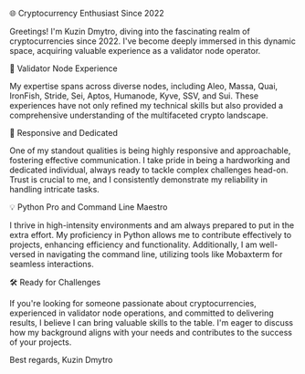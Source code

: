 🌐 Cryptocurrency Enthusiast Since 2022

Greetings! I'm Kuzin Dmytro, diving into the fascinating realm of cryptocurrencies since 2022. I've become deeply immersed in this dynamic space, acquiring valuable experience as a validator node operator.

💼 Validator Node Experience

My expertise spans across diverse nodes, including Aleo, Massa, Quai, IronFish, Stride, Sei, Aptos, Humanode, Kyve, SSV, and Sui. These experiences have not only refined my technical skills but also provided a comprehensive understanding of the multifaceted crypto landscape.

🚀 Responsive and Dedicated

One of my standout qualities is being highly responsive and approachable, fostering effective communication. I take pride in being a hardworking and dedicated individual, always ready to tackle complex challenges head-on. Trust is crucial to me, and I consistently demonstrate my reliability in handling intricate tasks.

💡 Python Pro and Command Line Maestro

I thrive in high-intensity environments and am always prepared to put in the extra effort. My proficiency in Python allows me to contribute effectively to projects, enhancing efficiency and functionality. Additionally, I am well-versed in navigating the command line, utilizing tools like Mobaxterm for seamless interactions.

🛠️ Ready for Challenges

If you're looking for someone passionate about cryptocurrencies, experienced in validator node operations, and committed to delivering results, I believe I can bring valuable skills to the table. I'm eager to discuss how my background aligns with your needs and contributes to the success of your projects.

Best regards,
Kuzin Dmytro


